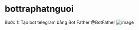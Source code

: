 # bottraphatnguoi
Bước 1: Tạo bot telegram bằng Bot Father @BotFather
![image](https://github.com/user-attachments/assets/fe6d371c-84ee-4059-88e5-1efd01abeb54)
